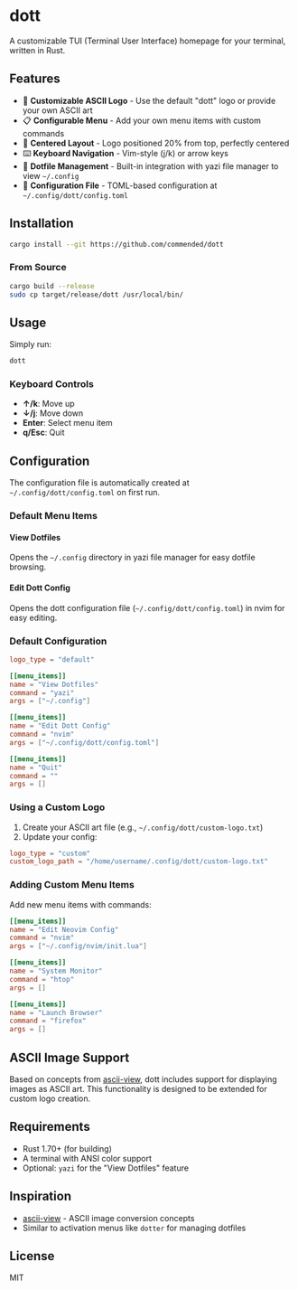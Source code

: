 # dott

A customizable TUI (Terminal User Interface) homepage for your terminal, written in Rust.

## Features

- 🎨 **Customizable ASCII Logo** - Use the default "dott" logo or provide your own ASCII art
- 📋 **Configurable Menu** - Add your own menu items with custom commands
- 🎯 **Centered Layout** - Logo positioned 20% from top, perfectly centered
- ⌨️ **Keyboard Navigation** - Vim-style (j/k) or arrow keys
- 📁 **Dotfile Management** - Built-in integration with yazi file manager to view `~/.config`
- 🔧 **Configuration File** - TOML-based configuration at `~/.config/dott/config.toml`

## Installation

```bash
cargo install --git https://github.com/commended/dott
```

### From Source

```bash
cargo build --release
sudo cp target/release/dott /usr/local/bin/
```

## Usage

Simply run:

```bash
dott
```

### Keyboard Controls

- **↑/k**: Move up
- **↓/j**: Move down  
- **Enter**: Select menu item
- **q/Esc**: Quit

## Configuration

The configuration file is automatically created at `~/.config/dott/config.toml` on first run.

### Default Menu Items

#### View Dotfiles
Opens the `~/.config` directory in yazi file manager for easy dotfile browsing.

#### Edit Dott Config
Opens the dott configuration file (`~/.config/dott/config.toml`) in nvim for easy editing.

### Default Configuration

```toml
logo_type = "default"

[[menu_items]]
name = "View Dotfiles"
command = "yazi"
args = ["~/.config"]

[[menu_items]]
name = "Edit Dott Config"
command = "nvim"
args = ["~/.config/dott/config.toml"]

[[menu_items]]
name = "Quit"
command = ""
args = []
```

### Using a Custom Logo

1. Create your ASCII art file (e.g., `~/.config/dott/custom-logo.txt`)
2. Update your config:

```toml
logo_type = "custom"
custom_logo_path = "/home/username/.config/dott/custom-logo.txt"
```

### Adding Custom Menu Items

Add new menu items with commands:

```toml
[[menu_items]]
name = "Edit Neovim Config"
command = "nvim"
args = ["~/.config/nvim/init.lua"]

[[menu_items]]
name = "System Monitor"
command = "htop"
args = []

[[menu_items]]
name = "Launch Browser"
command = "firefox"
args = []
```

## ASCII Image Support

Based on concepts from [ascii-view](https://github.com/gouwsxander/ascii-view), dott includes support for displaying images as ASCII art. This functionality is designed to be extended for custom logo creation.

## Requirements

- Rust 1.70+ (for building)
- A terminal with ANSI color support
- Optional: `yazi` for the "View Dotfiles" feature

## Inspiration

- [ascii-view](https://github.com/gouwsxander/ascii-view) - ASCII image conversion concepts
- Similar to activation menus like `dotter` for managing dotfiles

## License

MIT

